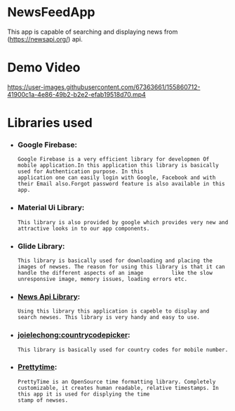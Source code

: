 # NewsFeedApp
This app is capable of searching and displaying news from 
(https://newsapi.org/) api.
# Demo Video

https://user-images.githubusercontent.com/67363661/155860712-41900c1a-4e86-49b2-b2e2-efab19518d70.mp4

# Libraries used

  - ### Google Firebase:
        Google Firebase is a very efficient library for developmen Of mobile application.In this application this library is basically used for Authentication purpose. In this 
        application one can easily login with Google, Facebook and with their Email also.Forgot password feature is also available in this app.
        
  - ### Material Ui Library:
        This library is also provided by google which provides very new and attractive looks in to our app components.
        
  - ### Glide Library:
        This library is basically used for downloading and placing the images of newses. The reason for using this library is that it can handle the different aspects of an image         like the slow unresponsive image, memory issues, loading errors etc.
        
  - ### [News Api Library](https://newsapi.org/):
        Using this library this application is capeble to display and search newses. This library is very handy and easy to use.
        
  - ### [joielechong:countrycodepicker](https://github.com/joielechong/CountryCodePicker):
        This library is basically used for country codes for mobile number.
        
  - ### [Prettytime](https://github.com/ocpsoft/prettytime):
        PrettyTime is an OpenSource time formatting library. Completely customizable, it creates human readable, relative timestamps. In this app it is used for displying the time 
        stamp of newses.
